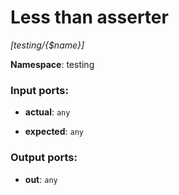 # Less than asserter

_[testing/{$name}]_

__Namespace__: testing

### Input ports:

* __actual__: ` any `


* __expected__: ` any `

### Output ports:

* __out__: ` any `

